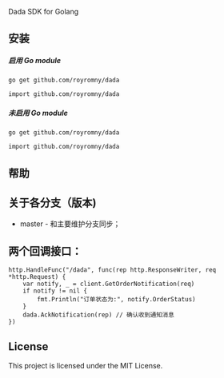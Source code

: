 Dada SDK for Golang

## 安装
##### 启用 Go module

```
go get github.com/royromny/dada
```

```
import github.com/royromny/dada
```

##### 未启用 Go module

```
go get github.com/royromny/dada
```

```
import github.com/royromny/dada
```

## 帮助

## 关于各分支（版本)

* master - 和主要维护分支同步；

## 两个回调接口：
```
http.HandleFunc("/dada", func(rep http.ResponseWriter, req *http.Request) {
	var notify, _ = client.GetOrderNotification(req)
	if notify != nil {
		fmt.Println("订单状态为:", notify.OrderStatus)
	}
	dada.AckNotification(rep) // 确认收到通知消息
})
```
## License
This project is licensed under the MIT License.
